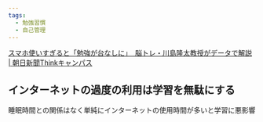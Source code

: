 ```yaml
---
tags:
  - 勉強習慣
  - 自己管理
---
```

 [スマホ使いすぎると「勉強が台なしに」　脳トレ・川島隆太教授がデータで解説 | 朝日新聞Thinkキャンパス](https://www.asahi.com/thinkcampus/article-101101/)
## インターネットの過度の利用は学習を無駄にする

睡眠時間との関係はなく単純にインターネットの使用時間が多いと学習に悪影響

